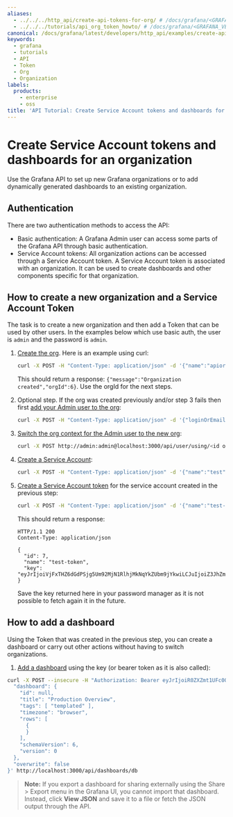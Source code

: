 ```yaml
---
aliases:
  - ../../../http_api/create-api-tokens-for-org/ # /docs/grafana/<GRAFANA_VERSION>/http_api/create-api-tokens-for-org/
  - ../../../tutorials/api_org_token_howto/ # /docs/grafana/<GRAFANA_VERSION>/tutorials/api_org_token_howto/
canonical: /docs/grafana/latest/developers/http_api/examples/create-api-tokens-for-org/
keywords:
  - grafana
  - tutorials
  - API
  - Token
  - Org
  - Organization
labels:
  products:
    - enterprise
    - oss
title: 'API Tutorial: Create Service Account tokens and dashboards for an organization'
---
```


# Create Service Account tokens and dashboards for an organization

Use the Grafana API to set up new Grafana organizations or to add dynamically generated dashboards to an existing organization.

## Authentication

There are two authentication methods to access the API:

- Basic authentication: A Grafana Admin user can access some parts of the Grafana API through basic authentication.
- Service Account tokens: All organization actions can be accessed through a Service Account token. A Service Account token is associated with an organization. It can be used to create dashboards and other components specific for that organization.

## How to create a new organization and a Service Account Token

The task is to create a new organization and then add a Token that can be used by other users. In the examples below which use basic auth, the user is `admin` and the password is `admin`.

1. [Create the org](/docs/grafana/GRAFANA_VERSION/http_api/org/#create-organization). Here is an example using curl:

   ```bash
   curl -X POST -H "Content-Type: application/json" -d '{"name":"apiorg"}' http://admin:admin@localhost:3000/api/orgs
   ```

   This should return a response: `{"message":"Organization created","orgId":6}`. Use the orgId for the next steps.

1. Optional step. If the org was created previously and/or step 3 fails then first [add your Admin user to the org](/docs/grafana/GRAFANA_VERSION/http_api/org/#add-user-in-organization):

   ```bash
   curl -X POST -H "Content-Type: application/json" -d '{"loginOrEmail":"admin", "role": "Admin"}' http://admin:admin@localhost:3000/api/orgs/<org id of new org>/users
   ```

1. [Switch the org context for the Admin user to the new org](/docs/grafana/GRAFANA_VERSION/http_api/user/#switch-user-context-for-signed-in-user):

   ```bash
   curl -X POST http://admin:admin@localhost:3000/api/user/using/<id of new org>
   ```

1. [Create a Service Account](./serviceaccount/#create-service-account):

   ```bash
   curl -X POST -H "Content-Type: application/json" -d '{"name":"test", "role": "Admin"}' http://admin:admin@localhost:3000/api/serviceaccounts
   ```

1. [Create a Service Account token](./serviceaccount/#create-service-account-tokens) for the service account created in the previous step:

   ```bash
   curl -X POST -H "Content-Type: application/json" -d '{"name":"test-token"}' http://admin:admin@localhost:3000/api/serviceaccounts/<service account id>/tokens
   ```

   This should return a response:

   ```http
   HTTP/1.1 200
   Content-Type: application/json

   {
     "id": 7,
     "name": "test-token",
     "key": "eyJrIjoiVjFxTHZ6dGdPSjg5Um92MjN1RlhjMkNqYkZUbm9jYkwiLCJuIjoiZ3JhZmFuYSIsImlkIjoxfQ=="
   }
   ```

   Save the key returned here in your password manager as it is not possible to fetch again it in the future.

## How to add a dashboard

Using the Token that was created in the previous step, you can create a dashboard or carry out other actions without having to switch organizations.

1. [Add a dashboard](/docs/grafana/GRAFANA_VERSION/http_api/dashboard/#create-update-dashboard) using the key (or bearer token as it is also called):

```bash
curl -X POST --insecure -H "Authorization: Bearer eyJrIjoiR0ZXZmt1UFc0OEpIOGN5RWdUalBJTllUTk83VlhtVGwiLCJuIjoiYXBpa2V5Y3VybCIsImlkIjo2fQ==" -H "Content-Type: application/json" -d '{
  "dashboard": {
    "id": null,
    "title": "Production Overview",
    "tags": [ "templated" ],
    "timezone": "browser",
    "rows": [
      {
      }
    ],
    "schemaVersion": 6,
    "version": 0
  },
  "overwrite": false
}' http://localhost:3000/api/dashboards/db
```

> **Note:** If you export a dashboard for sharing externally using the Share > Export menu in the Grafana UI, you cannot import that dashboard. Instead, click **View JSON** and save it to a file or fetch the JSON output through the API.
